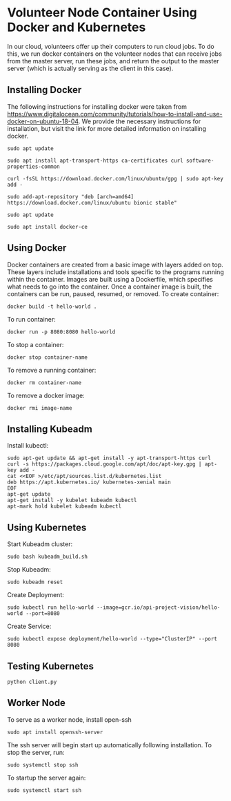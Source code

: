 # Volunteer Node Container Using Docker and Kubernetes
In our cloud, volunteers offer up their computers to run cloud jobs. To do this, we run docker containers on the volunteer nodes that can receive jobs from the master server, run these jobs, and return the output to the master server (which is actually serving as the client in this case).

## Installing Docker
The following instructions for installing docker were taken from https://www.digitalocean.com/community/tutorials/how-to-install-and-use-docker-on-ubuntu-18-04. We provide the necessary instructions for installation, but visit the link for more detailed information on installing docker.
```
sudo apt update

sudo apt install apt-transport-https ca-certificates curl software-properties-common

curl -fsSL https://download.docker.com/linux/ubuntu/gpg | sudo apt-key add -

sudo add-apt-repository "deb [arch=amd64] https://download.docker.com/linux/ubuntu bionic stable"

sudo apt update

sudo apt install docker-ce
```

## Using Docker
Docker containers are created from a basic image with layers added on top. These layers include installations and tools specific to the programs running within the container. Images are built using a Dockerfile, which specifies what needs to go into the container. Once a container image is built, the containers can be run, paused, resumed, or removed.
To create container:
```
docker build -t hello-world .
```

To run container:
```
docker run -p 8080:8080 hello-world
```

To stop a container:
```
docker stop container-name
```
To remove a running container:
```
docker rm container-name
```
To remove a docker image:
```
docker rmi image-name
```

## Installing Kubeadm
Install kubectl:
```
sudo apt-get update && apt-get install -y apt-transport-https curl
curl -s https://packages.cloud.google.com/apt/doc/apt-key.gpg | apt-key add -
cat <<EOF >/etc/apt/sources.list.d/kubernetes.list
deb https://apt.kubernetes.io/ kubernetes-xenial main
EOF
apt-get update
apt-get install -y kubelet kubeadm kubectl
apt-mark hold kubelet kubeadm kubectl
```


## Using Kubernetes
Start Kubeadm cluster:
```
sudo bash kubeadm_build.sh
```

Stop Kubeadm:
```
sudo kubeadm reset
```

Create Deployment:
```
sudo kubectl run hello-world --image=gcr.io/api-project-vision/hello-world --port=8080
```

Create Service:
```
sudo kubectl expose deployment/hello-world --type="ClusterIP" --port 8080
```

## Testing Kubernetes
```
python client.py
```

## Worker Node
To serve as a worker node, install open-ssh 
```
sudo apt install openssh-server
```
The ssh server will begin start up automatically following installation. To stop the server, run:
```
sudo systemctl stop ssh
```
To startup the server again:
```
sudo systemctl start ssh
```
